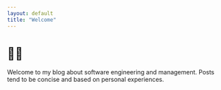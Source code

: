 ```yaml
---
layout: default
title: "Welcome"
---
```


<h1 class="text-2xl">👋🏼</h1>

Welcome to my blog about software engineering and management. Posts tend to be concise and based on personal experiences.